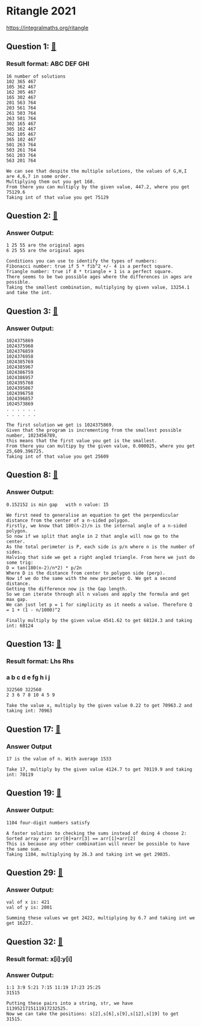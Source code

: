 # Ritangle 2021 
https://integralmaths.org/ritangle

## Question 1: [🔗](https://github.com/KenanBouvier/Ritangle-2021/blob/main/Stage-1/question_1.cpp)
### Result format: ABC DEF GHI

	16 number of solutions
	102 365 467
	105 362 467
	162 305 467
	165 302 467
	201 563 764
	203 561 764
	261 503 764
	263 501 764
	302 165 467
	305 162 467
	362 105 467
	365 102 467
	501 263 764
	503 261 764
	561 203 764
	563 201 764

	We can see that despite the multiple solutions, the values of G,H,I are 4,6,7 in some order.
	Multiplying them out you get 168.
	From there you can multiply by the given value, 447.2, where you get 75129.6
	Taking int of that value you get 75129

## Question 2: [🔗](https://github.com/KenanBouvier/Ritangle-2021/blob/main/Stage-1/question_2.cpp)
### Answer Output:

	1 25 55 are the original ages
	6 25 55 are the original ages
	
	Conditions you can use to identify the types of numbers:
	Fibonacci number: true if 5 * fib^2 +/- 4 is a perfect square.
	Triangle number: true if 8 * triangle + 1 is a perfect square.
	There seems to be two possible ages where the differences in ages are possible.
	Taking the smallest combination, multiplying by given value, 13254.1 and take the int.


## Question 3: [🔗](https://github.com/KenanBouvier/Ritangle-2021/blob/main/Stage-1/question_3.cpp)
### Answer Output:

	1024375869
	1024375968
	1024376859
	1024376958
	1024385769
	1024385967
	1024386759
	1024386957
	1024395768
	1024395867
	1024396758
	1024396857
	1024573869
	. . . . . .
	. . . . . .

	The first solution we get is 1024375869.
	Given that the program is incrementing from the smallest possible number, 1023456789,
	this means that the first value you get is the smallest.
	From there you can multipy by the given value, 0.000025, where you get 25,609.396725.
	Taking int of that value you get 25609

## Question 8: [🔗](https://github.com/KenanBouvier/Ritangle-2021/blob/main/Stage-1/question_8.cpp)
### Answer Output:

	0.152152 is min gap   with n value: 15
	
	We first need to generalise an equation to get the perpendicular distance from the center of a n-sided polygon.
	Firstly, we know that 180(n-2)/n is the internal angle of a n-sided polygon. 
	So now if we split that angle in 2 that angle will now go to the center.
	As the total perimeter is P, each side is p/n where n is the number of sides.
	Halving that side we get a right angled triangle. From here we just do some trig:
	D = tan(180(n-2)/n*2) * p/2n
	Where D is the distance from center to polygon side (perp).
	Now if we do the same with the new perimeter Q. We get a second distance.
	Getting the difference now is the Gap length. 
	So we can iterate through all n values and apply the formula and get max gap.
	We can just let p = 1 for simplicity as it needs a value. Therefore Q = 1 + (1 - n/1000)^2
	
	Finally multiply by the given value 4541.62 to get 68124.3 and taking int: 68124

## Question 13: [🔗](https://github.com/KenanBouvier/Ritangle-2021/blob/main/Stage-1/question_13.cpp)
### Result format: Lhs Rhs
### a b c d e fg h i j
	
	322560 322560
	2 3 6 7 8 10 4 5 9
	
	Take the value x, multiply by the given value 0.22 to get 70963.2 and taking int: 70963
	
## Question 17: [🔗](https://github.com/KenanBouvier/Ritangle-2021/blob/main/Stage-1/question_17.cpp)
### Answer Output
	
	17 is the value of n. With average 1533
	
	Take 17, multiply by the given value 4124.7 to get 70119.9 and taking int: 70119
	
## Question 19: [🔗](https://github.com/KenanBouvier/Ritangle-2021/blob/main/Stage-1/question_19.cpp)
### Answer Output:

	1104 four-digit numbers satisfy
	
	A faster solution to checking the sums instead of doing 4 choose 2:
	Sorted array arr: arr[0]+arr[3] == arr[1]+arr[2]
	This is because any other combination will never be possible to have the same sum.
	Taking 1104, multiplying by 26.3 and taking int we get 29035.
	
## Question 29: [🔗](https://github.com/KenanBouvier/Ritangle-2021/blob/main/Stage-2/question_29.cpp)
### Answer Output:

	val of x is: 421
	val of y is: 2001
	
	Summing these values we get 2422, multiplying by 6.7 and taking int we get 16227.

## Question 32: [🔗](https://github.com/KenanBouvier/Ritangle-2021/blob/main/Stage-2/question_32.cpp)
### Result format: x[i]:y[i]
### Answer Output:

	1:1 3:9 5:21 7:15 11:19 17:23 25:25
	31515
	
	Putting these pairs into a string, str, we have 1139521715111917232525.
	Now we can take the positions: s[2],s[6],s[9],s[12],s[19] to get 31515.
